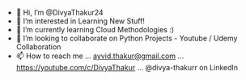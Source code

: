 - 👋 Hi, I’m @DivyaThakur24
- 👀 I’m interested in Learning New Stuff!
- 🌱 I’m currently learning Cloud Methodologies :)
- 💞️ I’m looking to collaborate on Python Projects - Youtube / Udemy Collaboration
- 📫 How to reach me ... ayvid.thakur@gmail.com ... https://youtube.com/c/DivyaThakur ... @divya-thakurr on LinkedIn

<!---
DivyaThakur24/DivyaThakur24 is a ✨ special ✨ repository because its `README.md` (this file) appears on your GitHub profile.
You can click the Preview link to take a look at your changes.
--->
